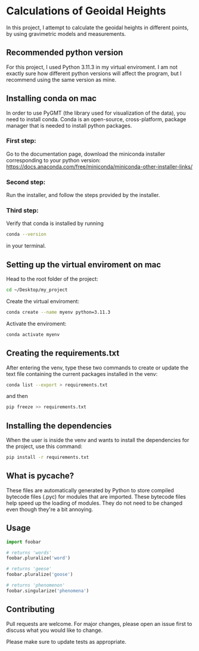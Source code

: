 # Calculations of Geoidal Heights

In this project, I attempt to calculate the geoidal heights in different points, by using gravimetric models and measurements.

## Recommended python version

For this project, I used Python 3.11.3 in my virtual enviroment. I am not exactly sure how different python versions will affect the program, but I recommend using the same version as mine.

## Installing conda on mac

In order to use PyGMT (the library used for visualization of the data), you need to install conda. Conda is an open-source, cross-platform, package manager that is needed to install python packages. 

### First step:

Go to the documentation page, download the miniconda installer corresponding to your python version: https://docs.anaconda.com/free/miniconda/miniconda-other-installer-links/

### Second step:

Run the installer, and follow the steps provided by the installer. 

### Third step:

Verify that conda is installed by running 

```bash
conda --version
```
in your terminal.

## Setting up the virtual enviroment on mac

Head to the root folder of the project:

```bash
cd ~/Desktop/my_project
```
Create the virtual enviroment:

```bash
conda create --name myenv python=3.11.3
```
Activate the enviroment:

```bash
conda activate myenv
```

## Creating the requirements.txt

After entering the venv, type these two commands to create or update the text file containing the current packages installed in the venv:

```bash
conda list --export > requirements.txt
```

and then 

```bash
pip freeze >> requirements.txt
```

## Installing the dependencies

When the user is inside the venv and wants to install the dependencies for the project, use this command: 

```bash
pip install -r requirements.txt
```

## What is __pycache__?

These files are automatically generated by Python to store compiled bytecode files (.pyc) for modules that are imported. These bytecode files help speed up the loading of modules. They do not need to be changed even though they're a bit annoying.


## Usage

```python
import foobar

# returns 'words'
foobar.pluralize('word')

# returns 'geese'
foobar.pluralize('goose')

# returns 'phenomenon'
foobar.singularize('phenomena')
```

## Contributing

Pull requests are welcome. For major changes, please open an issue first
to discuss what you would like to change.

Please make sure to update tests as appropriate.

